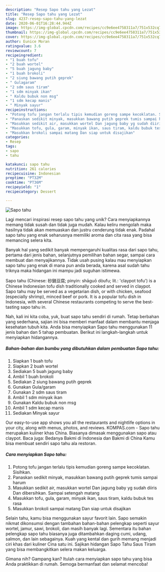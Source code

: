 ```yaml
---
description: "Resep Sapo tahu yang Lezat"
title: "Resep Sapo tahu yang Lezat"
slug: 4237-resep-sapo-tahu-yang-lezat
date: 2020-06-01T16:28:44.944Z
image: https://img-global.cpcdn.com/recipes/cc9e6ee4758311a7/751x532cq70/sapo-tahu-foto-resep-utama.jpg
thumbnail: https://img-global.cpcdn.com/recipes/cc9e6ee4758311a7/751x532cq70/sapo-tahu-foto-resep-utama.jpg
cover: https://img-global.cpcdn.com/recipes/cc9e6ee4758311a7/751x532cq70/sapo-tahu-foto-resep-utama.jpg
author: Eunice Moran
ratingvalue: 3.6
reviewcount: 7
recipeingredient:
- "1 buah tofu"
- "2 buah wortel"
- "5 buah jagung baby"
- "1 buah brokoli"
- "2 siung bawang putih geprek"
- " Gulagaram"
- "2 sdm saus tiram"
- "1 sdm minyak ikan"
- " Kaldu bubuk non msg"
- "1 sdm kecap manis"
- " Minyak sayur"
recipeinstructions:
- "Potong tofu jangan terlalu tipis kemudian goreng sampe kecoklatan. Sisihkan."
- "Panaskan sedikit minyak, masukkan bawang putih geprek tumis sampai harum"
- "Masukkan sedikit air, masukkan wortel Dan jagung baby yg sudah diiris Dan dibersihkan. Sampai setengah matang"
- "Masukkan tofu, gula, garam, minyak ikan, saus tiram, kaldu bubuk tes rasa"
- "Masukkan brokoli sampai matang Dan siap untuk disajikan"
categories:
- Resep
tags:
- sapo
- tahu

katakunci: sapo tahu 
nutrition: 261 calories
recipecuisine: Indonesian
preptime: "PT32M"
cooktime: "PT36M"
recipeyield: "1"
recipecategory: Dessert

---
```



![Sapo tahu](https://img-global.cpcdn.com/recipes/cc9e6ee4758311a7/751x532cq70/sapo-tahu-foto-resep-utama.jpg)

Lagi mencari inspirasi resep sapo tahu yang unik? Cara menyiapkannya memang tidak susah dan tidak juga mudah. Kalau keliru mengolah maka hasilnya tidak akan memuaskan dan justru cenderung tidak enak. Padahal sapo tahu yang enak seharusnya memiliki aroma dan cita rasa yang bisa memancing selera kita.

Banyak hal yang sedikit banyak mempengaruhi kualitas rasa dari sapo tahu, pertama dari jenis bahan, selanjutnya pemilihan bahan segar, sampai cara membuat dan menyajikannya. Tidak usah pusing kalau mau menyiapkan sapo tahu yang enak di mana pun anda berada, karena asal sudah tahu triknya maka hidangan ini mampu jadi suguhan istimewa.

Sapo tahu (Chinese: 砂鍋豆腐; pinyin: shāguō dòufu; lit.: &#39;claypot tofu&#39;) is a Chinese Indonesian tofu dish traditionally cooked and served in claypot. Sapo tahu may be served as a vegetarian dish, or with chicken, seafood (especially shrimp), minced beef or pork. It is a popular tofu dish in Indonesia, with several Chinese restaurants competing to serve the best-tasting sapo tahu in.


Nah, kali ini kita coba, yuk, buat sapo tahu sendiri di rumah. Tetap berbahan yang sederhana, sajian ini bisa memberi manfaat dalam membantu menjaga kesehatan tubuh kita. Anda bisa menyiapkan Sapo tahu menggunakan 11 jenis bahan dan 5 tahap pembuatan. Berikut ini langkah-langkah untuk menyiapkan hidangannya.

<!--inarticleads1-->

##### Bahan-bahan dan bumbu yang dibutuhkan dalam pembuatan Sapo tahu:

1. Siapkan 1 buah tofu
1. Siapkan 2 buah wortel
1. Sediakan 5 buah jagung baby
1. Ambil 1 buah brokoli
1. Sediakan 2 siung bawang putih geprek
1. Gunakan  Gula/garam
1. Gunakan 2 sdm saus tiram
1. Ambil 1 sdm minyak ikan
1. Gunakan  Kaldu bubuk non msg
1. Ambil 1 sdm kecap manis
1. Sediakan  Minyak sayur


Our easy-to-use app shows you all the restaurants and nightlife options in your city, along with menus, photos, and reviews. KOMPAS.com - Sapo tahu merupakan kuliner khas China. Biasanya dimasak menggunakan sapo atau claypot. Baca juga: Bedanya Bakmi di Indonesia dan Bakmi di China Kamu bisa membuat sendiri sapo tahu ala restoran. 

<!--inarticleads2-->

##### Cara menyiapkan Sapo tahu:

1. Potong tofu jangan terlalu tipis kemudian goreng sampe kecoklatan. Sisihkan.
1. Panaskan sedikit minyak, masukkan bawang putih geprek tumis sampai harum
1. Masukkan sedikit air, masukkan wortel Dan jagung baby yg sudah diiris Dan dibersihkan. Sampai setengah matang
1. Masukkan tofu, gula, garam, minyak ikan, saus tiram, kaldu bubuk tes rasa
1. Masukkan brokoli sampai matang Dan siap untuk disajikan


Selain tahu, kamu bisa menggunakan sayur favorit lain. Sapo semakin nikmat dikonsumsi dengan tambahan bahan-bahan pelengkap seperti sayur wortel, jamur, sawi, brokoli, dan masih banyak lagi. Sementara itu bahan pelengkap sapo tahu biasanya juga ditambahkan daging cumi, udang, salmon, dan lain sebagainya. Kuah yang kental dan gurih memang menjadi ciri khas dari kuliner Cina satu ini. Sajikan hidangan Sapo Tahu Saus Tiram yang bisa membangkitkan selera makan keluarga. 

Gimana nih? Gampang kan? Itulah cara menyiapkan sapo tahu yang bisa Anda praktikkan di rumah. Semoga bermanfaat dan selamat mencoba!

